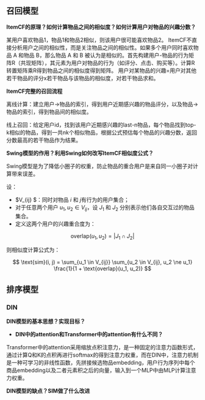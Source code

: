 ## 召回模型

**ItemCF的原理？如何计算物品之间的相似度？如何计算用户对物品的兴趣分数？**

某用户喜欢物品1，物品1和物品2相似，则该用户很可能喜欢物品2。
ItemCF不直接分析用户之间的相似性，而是关注物品之间的相似性。如果多个用户同时喜欢物品 A 和物品 B，那么物品 A 和 B 被认为是相似的。首先构建用户-物品的行为矩阵R（共现矩阵），其元素为用户对物品的行为（如评分、点击、购买等）。计算R转置矩阵乘R得到物品之间的相似度得到矩阵。
用户对某物品的兴趣=用户对其他若干物品的评分x若干物品与该物品的相似度，对若干物品求和。

**ItemCF完整的召回流程**

离线计算：建立用户→物品的索引，得到用户近期感兴趣的物品评分，以及物品→物品的索引，得到物品间的相似度。

线上召回：给定用户id，找到该用户近期感兴趣的last-n物品，每个物品找到top-k相似的物品，得到一共nk个相似物品，根据公式预估每个物品的兴趣分数，返回分数最高的若干物品作为结果。

**Swing模型的作用？利用Swing如何改写ItemCF相似度公式？**

Swing模型是为了降低小圈子的权重，防止物品的重合用户是来自同一小圈子对计算带来误差。

设：

- $V_{ij} $：同时对物品 $i$ 和 $j$有行为的用户集合；
- 对于任意两个用户 $u_1, u_2 \in V_{ij}$，设 $J_1$ 和 $J_2$ 分别表示他们各自交互过的物品集合。
- 定义这两个用户的兴趣重合度为：

$$
\text{overlap}(u_1, u_2) = |J_1 \cap J_2|
$$

则相似度计算公式为：

$$
\text{sim}(i, j) = \sum_{u_1 \in V_{ij}} \sum_{u_2 \in V_{ij}, u_2 \ne u_1} \frac{1}{1 + \text{overlap}(u_1, u_2)}
$$

## 排序模型

### DIN

**DIN模型的基本思想？实现目标？**

- **DIN中的attention和Transformer中的attention有什么不同？**

Transformer中的attention采用缩放点积注意力，是一种固定的注意力函数形式，通过计算Q和K的点积再进行softmax的得到注意力权重，而在DIN中，注意力机制是一种可学习的非线性函数，先拼接候选物品embedding，用户行为序列中每个商品embedding以及二者元素积之后的向量，输入到一个MLP中由MLP计算注意力权重。

**DIN模型的缺点？SIM做了什么改进**
